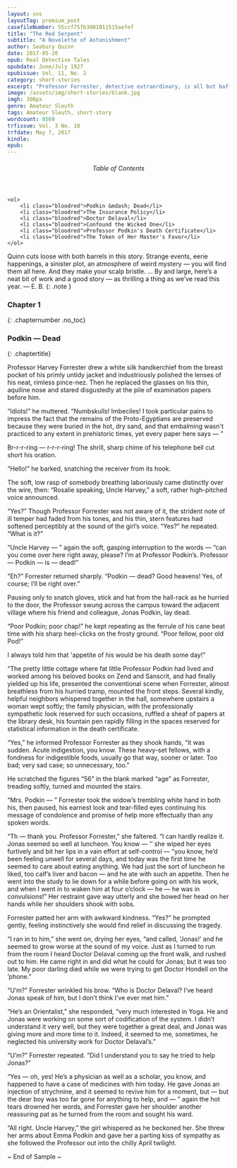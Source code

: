 ```yaml
---
layout: sns
layoutTag: premium_post
casefileNumber: 55ccf75fb3901011515aefef
title: "The Red Serpent"
subtitle: "A Novelette of Astonishment"
author: Seabury Quinn
date: 2017-05-20
opub: Real Detective Tales
opubdate: June/July 1927
opubissue: Vol. 11, No. 2
category: short-stories
excerpt: "Professor Forrester, detective extraordinary, is all but baffled by the mysterious death of his friend and colleague, Professor Jonas Podkin. Rosalie, however, aids him no little in untangling the skein of the riddle. The girl is become almost as clever as her sagacious Uncle Harvey."
image: /assets/img/short-stories/blank.jpg
imgh: 300px
genre: Amateur Sleuth
tags: Amateur Sleuth, short-story
wordcount: 8569
trfissue: Vol. 3 No. 10
trfdate: May 7, 2017
kindle: 
epub: 
---
```

<div class="toc">
	<header>
		<h6>Table of Contents</h6>
	</header>
	
	<ol>
		<li class="bloodred">Podkin &mdash; Dead</li>
		<li class="bloodred">The Insurance Policy</li>
		<li class="bloodred">Doctor Delaval</li>
		<li class="bloodred">Confound the Wicked One</li>
		<li class="bloodred">Professor Podkin's Death Certificate</li>
		<li class="bloodred">The Token of Her Master's Favor</li>
	</ol>
</div> <!-- table-of-contents -->

Quinn cuts loose with both barrels in this story. Strange events, eerie happenings, a sinister plot, an atmosphere of weird mystery &mdash; you will find them all here. And they make your scalp bristle. &hellip; By and large, here’s a neat bit of work and a good story &mdash; as thrilling a thing as we’ve read this year. &mdash; E. B.
{: .note }

### Chapter 1
{: .chapternumber .no_toc}

### Podkin &mdash; Dead
{: .chaptertitle}

Professor Harvey Forrester drew a white silk handkerchief from the
breast pocket of his primly untidy jacket and industriously polished the
lenses of his neat, rimless pince-nez. Then he replaced the glasses on
his thin, aquiline nose and stared disgustedly at the pile of
examination papers before him.

“Idiots!” he muttered. “Numbskulls! Imbeciles! I took particular pains
to impress the fact that the remains of the Proto-Egyptians are
preserved because they were buried in the hot, dry sand, and that
embalming wasn't practiced to any extent in prehistoric times, yet every
paper here says — ”

Br-r-r-ring — r-r-r-ring! The shrill, sharp chime of his telephone bell
cut short his oration.

“Hello!” he barked, snatching the receiver from its hook.

The soft, low rasp of somebody breathing laboriously came distinctly
over the wire, then: “Rosalie speaking, Uncle Harvey,” a soft, rather
high-pitched voice announced.

“Yes?” Though Professor Forrester was not aware of it, the strident note
of ill temper had faded from his tones, and his thin, stern features had
softened perceptibly at the sound of the girl’s voice. “Yes?” he
repeated. “What is it?"

“Uncle Harvey — ” again the soft, gasping interruption to the words —
“can you come over here right away, please? I’m at Professor Podkin’s.
Professor — Podkin — is — dead!”

“Eh?” Forrester returned sharply. “Podkin — dead? Good heavens! Yes, of
course; I’ll be right over.”

Pausing only to snatch gloves, stick and hat from the hall-rack as he
hurried to the door, the Professor swung across the campus toward the
adjacent village where his friend and colleague, Jonas Podkin, lay dead.

“Poor Podkin; poor chap!” he kept repeating as the ferrule of his cane
beat time with his sharp heel-clicks on the frosty ground. “Poor fellow,
poor old Pod!”

I always told him that 'appetite of his would be his death some day!”

“The pretty little cottage where fat little Professor Podkin had lived
and worked among his beloved books on Zend and Sanscrit, and had finally
yielded up his life, presented the conventional scene when Forrester,
almost breathless from his hurried tramp, mounted the front steps.
Several kindly, helpful neighbors whispered together in the hall,
somewhere upstairs a woman wept softly; the family physician, with the
professionally sympathetic look reserved for such occasions, ruffled a
sheaf of papers at the library desk, his fountain pen rapidly filling in
the spaces reserved for statistical information in the death
certificate.

“Yes,” he informed Professor Forrester as they shook hands, “it was
sudden. Acute indigestion, you know. These heavy-set fellows, with a
fondness for indigestible foods, usually go that way, sooner or later.
Too bad; very sad case; so unnecessary, too."

He scratched the figures “56" in the blank marked “age” as Forrester,
treading softly, turned and mounted the stairs.

“Mrs. Podkin — ” Forrester took the widow’s trembling white hand in both
his, then paused, his earnest look and tear-filled eyes continuing his
message of condolence and promise of help more effectually than any
spoken words.

“Th — thank you. Professor Forrester,” she faltered. “I can hardly
realize it. Jonas seemed so well at luncheon. You know — ’’ she wiped
her eyes furtively and bit her lips in a vain effort at self-control —
“you know, he’d been feeling unwell for several days, and today was the
first time he seemed to care about eating anything. We had just the sort
of luncheon he liked, too calf’s liver and bacon — and he ate with such
an appetite. Then he went into the study to lie down for a while before
going on with his work, and when I went in to waken him at four o’clock
— he — he was in convulsions!” Her restraint gave way utterly and she
bowed her head on her hands while her shoulders shook with sobs.

Forrester patted her arm with awkward kindness. “Yes?” he prompted
gently, feeling instinctively she would find relief in discussing the
tragedy.

“I ran in to him,” she went on, drying her eyes, “and called, ‘Jonas!’
and he seemed to grow worse at the sound of my voice. Just as I turned
to run from the room I heard Doctor Delaval coming up the front walk,
and rushed out to him. He came right in and did what he could for Jonas;
but it was too late. My poor darling died while we were trying to get
Doctor Hondell on the ’phone.”

“U’m?” Forrester wrinkled his brow. “Who is Doctor Delaval? I’ve heard
Jonas speak of him, but I don’t think I’ve ever met him.”

“He’s an Orientalist,” she responded, “very much interested in Yoga. He
and Jonas were working on some sort of codification of the system. I
didn’t understand it very well, but they were together a great deal, and
Jonas was giving more and more time to it. Indeed, it seemed to me,
sometimes, he neglected his university work for Doctor Delaval’s.”

“U’m?” Forrester repeated. “Did I understand you to say he tried to help
Jonas?”

“Yes — oh, yes! He’s a physician as well as a scholar, you know, and
happened to have a case of medicines with him today. He gave Jonas an
injection of strychnine, and it seemed to revive him for a moment, but —
but the dear boy was too far gone for anything to help, and — ” again
the hot tears drowned her words, and Forrester gave her shoulder another
reassuring pat as he turned from the room and sought his ward.

“All right. Uncle Harvey,” the girl whispered as he beckoned her. She
threw her arms about Emma Podkin and gave her a parting kiss of sympathy
as she followed the Professor out into the chilly April twilight.

<p id="theend">~ End of Sample ~</p>